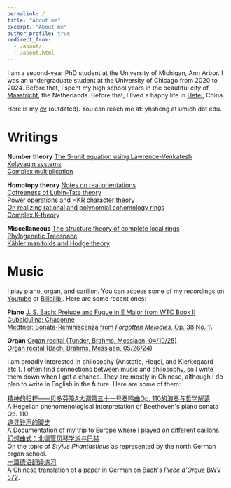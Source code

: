 ```yaml
---
permalink: /
title: "About me"
excerpt: "About me"
author_profile: true
redirect_from: 
  - /about/
  - /about.html
---
```


I am a second-year PhD student at the University of Michigan, Ann Arbor.
I was an undergraduate student at the University of Chicago from 2020 to 2024.
Before that, I spent my high school years in the beautiful city of [Maastricht](https://www.holland.com/upload_mm/d/f/c/69557_fullimage_sint-servaas-brug-maas-maastricht-stad-eighty8things-1360%20copy.jpg), the Netherlands.
Before that, I lived a happy life in [Hefei](https://cdn.britannica.com/58/138758-050-E5300BEB/Hefei-Anhui-China.jpg), China.

Here is my [cv](https://yunhansheng.github.io/files/cv.pdf) (outdated). You can reach me at: yhsheng at umich dot edu.

Writings
======
**Number theory**
[The S-unit equation using Lawrence-Venkatesh](https://yunhansheng.github.io/files/lv.pdf)\
[Kolyvagin systems](https://yunhansheng.github.io/files/Kolyvagin.pdf)\
[Complex multiplication](https://yunhansheng.github.io/files/complexmultiplication.pdf)

**Homotopy theory**
[Notes on real orientations](https://yunhansheng.github.io/files/real.pdf)\
[Cofreeness of Lubin-Tate theory](https://yunhansheng.github.io/files/cofree.pdf)\
[Power operations and HKR character theory](https://yunhansheng.github.io/files/power.pdf)\
[On realizing rational and polynomial cohomology rings](http://math.uchicago.edu/~may/REU2021/REUPapers/Sheng.pdf)\
[Complex K-theory](https://yunhansheng.github.io/files/K-theory.pdf)

**Miscellaneous**
[The structure theory of complete local rings](https://yunhansheng.github.io/files/cohen.pdf)\
[Phylogenetic Treespace](https://yunhansheng.github.io/files/tree.pdf)\
[Kähler manifolds and Hodge theory](https://yunhansheng.github.io/files/hodge.pdf)

Music
=====
I play piano, organ, and [carillon](https://rockefeller.uchicago.edu/the-carillon). You can access some of my recordings on [Youtube](https://www.youtube.com/channel/UC8rZi3endlvKFcRgIQ51D9A) or [Bilibilibi](https://space.bilibili.com/350146251). Here are some recent ones:

**Piano**
[J. S. Bach: Prelude and Fugue in E Major from WTC Book II](https://www.youtube.com/watch?v=dP7I1RQTZa4)\
[Gubaidulina: Chaconne](https://www.youtube.com/watch?v=LuwyZMN-AC8)\
[Medtner: Sonata-Reminiscenza from _Forgotten Melodies_, Op. 38 No. 1](https://www.youtube.com/watch?v=-QdifBQKV6A)\

**Organ**
[Organ recital (Tunder, Brahms, Messiaen, 04/10/25)](https://www.youtube.com/watch?v=uPvrHBVQCOA)\
[Organ recital (Bach, Brahms, Messiaen, 05/26/24)](https://www.youtube.com/watch?v=4nlRpDxigAI&t=298s)

I am broadly interested in philosophy (Aristotle, Hegel, and Kierkegaard etc.). I often find connections between music and philosophy, so I write them down when I get a chance. They are mostly in Chinese, although I do plan to write in English in the future. Here are some of them:

[精神的归程——贝多芬降A大调第三十一号奏鸣曲Op. 110的演奏与哲学解读](https://mp.weixin.qq.com/s/hb6uCDo63NVmy11uM9QkWg)\
A Hegelian phenomenological interpretation of Beethoven's piano sonata Op. 110.\
[追寻钟声的脚步](https://mp.weixin.qq.com/s/GmaqEDY9dhYV3VYhS5qB7w)\
A Documentation of my trip to Europe where I played on different caillons.\
[幻想曲式：北德管风琴学派与巴赫](https://mp.weixin.qq.com/s/_mw-4QJDOKoSm0dVjGMLqg)\
On the topic of _Stylus Phantasticus_ as represented by the north German organ school.\
[一篇德语翻译练习](https://mp.weixin.qq.com/s/M27uN_ACzHyyAs8nz0CaPQ)\
A Chinese translation of a paper in German on Bach's[ _Pièce d'Orgue_ BWV 572](https://www.youtube.com/watch?v=9Lrv1oR1WU4&ab_channel=toxiconegro).
